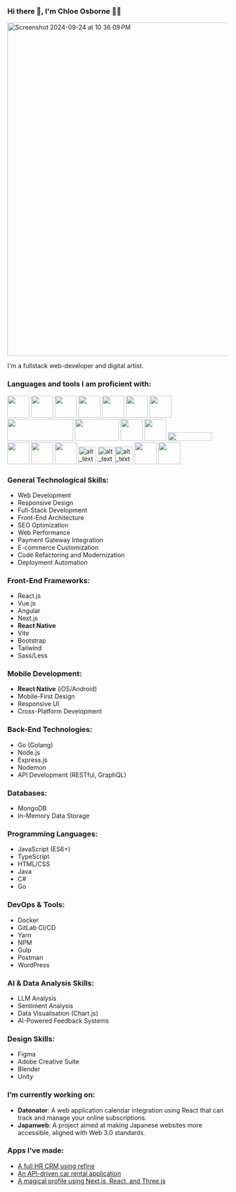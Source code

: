 ### Hi there 👋, I'm Chloe Osborne 👩‍💻

<img width="759" alt="Screenshot 2024-09-24 at 10 36 09 PM" src="https://github.com/user-attachments/assets/e90c69e0-ee2d-4bc7-9988-afa3669966ca">

I'm a fullstack web-developer and digital artist.

### Languages and tools I am proficient with: 
<img src="https://upload.wikimedia.org/wikipedia/commons/9/98/WordPress_blue_logo.svg" width="50" height="50"> <img src="https://upload.wikimedia.org/wikipedia/commons/6/6a/JavaScript-logo.png" width="50" height="50"> <img src="https://upload.wikimedia.org/wikipedia/commons/a/a7/React-icon.svg" width="50" height="50"> <img src="https://upload.wikimedia.org/wikipedia/commons/d/d9/Node.js_logo.svg" width="50" height="50"> <img src="https://www.svgrepo.com/show/303440/gulp-logo.svg" width="50" height="50"> <img src="https://cdn.worldvectorlogo.com/logos/next-js.svg" width="50" height="50"> <img src="https://upload.wikimedia.org/wikipedia/commons/3/3f/Three.js_Icon.svg" width="50" height="50"> <img src="https://upload.wikimedia.org/wikipedia/en/5/5a/MongoDB_Fores-Green.svg" width="150" height="50"> <img src="https://upload.wikimedia.org/wikipedia/commons/c/c2/Postman_%28software%29.png" width="100" height="50"> <img src="https://upload.wikimedia.org/wikipedia/commons/d/db/Npm-logo.svg" width="50" height="50"> <img src="https://seeklogo.com/images/Y/yarn-logo-F5E7A65FA2-seeklogo.com.png" width="50" height="50"> <img src="https://upload.wikimedia.org/wikipedia/en/thumb/c/c8/Atlassian.svg/1920px-Atlassian.svg.png" width="100" height="20"> <img src="https://upload.wikimedia.org/wikipedia/commons/3/33/Figma-logo.svg" width="50" height="50"> <img src="https://upload.wikimedia.org/wikipedia/commons/f/fb/Adobe_Illustrator_CC_icon.svg" width="50" height="50"> <img src="https://upload.wikimedia.org/wikipedia/commons/4/4c/Typescript_logo_2020.svg" width="50" height="50"> <img alt="alt_text" width="40px" src="https://upload.wikimedia.org/wikipedia/commons/3/30/Redux_Logo.png" /> <img alt="alt_text" width="40px" src="https://upload.wikimedia.org/wikipedia/commons/f/f1/Vitejs-logo.svg" /><img alt="alt_text" width="40px" src="https://upload.wikimedia.org/wikipedia/commons/9/95/Vue.js_Logo_2.svg" /> <img src="https://upload.wikimedia.org/wikipedia/commons/0/05/Go_Logo_Blue.svg" width="50" height="50"> <img src="https://upload.wikimedia.org/wikipedia/commons/c/cf/Android_logo_2019.png" width="50" height="50">

### General Technological Skills:
- Web Development
- Responsive Design
- Full-Stack Development
- Front-End Architecture
- SEO Optimization
- Web Performance
- Payment Gateway Integration
- E-commerce Customization
- Code Refactoring and Modernization
- Deployment Automation

### Front-End Frameworks:
- React.js
- Vue.js
- Angular
- Next.js
- **React Native**
- Vite
- Bootstrap
- Tailwind
- Sass/Less

### Mobile Development:
- **React Native** (iOS/Android)
- Mobile-First Design
- Responsive UI
- Cross-Platform Development

### Back-End Technologies:
- Go (Golang)
- Node.js
- Express.js
- Nodemon
- API Development (RESTful, GraphQL)

### Databases:
- MongoDB
- In-Memory Data Storage

### Programming Languages:
- JavaScript (ES6+)
- TypeScript
- HTML/CSS
- Java
- C#
- Go

### DevOps & Tools:
- Docker
- GitLab CI/CD
- Yarn
- NPM
- Gulp
- Postman
- WordPress

### AI & Data Analysis Skills:
- LLM Analysis
- Sentiment Analysis
- Data Visualisation (Chart.js)
- AI-Powered Feedback Systems

### Design Skills:
- Figma
- Adobe Creative Suite
- Blender
- Unity

### I’m currently working on:
- **Datonator**: A web application calendar integration using React that can track and manage your online subscriptions.
- **Japanweb**: A project aimed at making Japanese websites more accessible, aligned with Web 3.0 standards.

### Apps I’ve made:
- [A full HR CRM using refine](https://crm-react-app-refine.vercel.app)
- [An API-driven car rental application](https://new-car-api.vercel.app/)
- [A magical profile using Next.js, React, and Three.js](https://magical-portfolio-main.vercel.app/)

